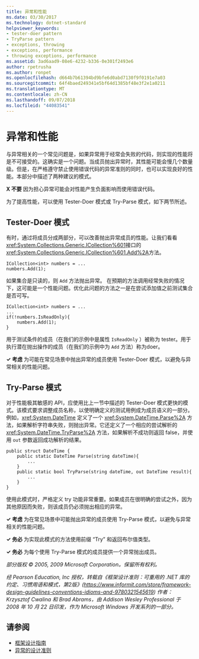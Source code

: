```yaml
---
title: 异常和性能
ms.date: 03/30/2017
ms.technology: dotnet-standard
helpviewer_keywords:
- tester-doer pattern
- TryParse pattern
- exceptions, throwing
- exceptions, performance
- throwing exceptions, performance
ms.assetid: 3ad6aad9-08e6-4232-b336-0e301f2493e6
author: rpetrusha
ms.author: ronpet
ms.openlocfilehash: d664b7b61394bd9bfe6d0abd7130f9f0191e7a03
ms.sourcegitcommit: 64f4baed249341e5bf64d1385bf48e3f2e1a0211
ms.translationtype: MT
ms.contentlocale: zh-CN
ms.lasthandoff: 09/07/2018
ms.locfileid: "44083541"
---
```

# <a name="exceptions-and-performance"></a>异常和性能
与异常相关的一个常见问题是，如果异常用于经常会失败的代码，则实现的性能将是不可接受的。这确实是一个问题。当成员抛出异常时，其性能可能会慢几个数量级。但是，在严格遵守禁止使用错误代码的异常准则的同时，也可以实现良好的性能。本部分中描述了两种建议的模式。
  
**X 不要** 因为担心异常可能会对性能产生负面影响而使用错误代码。
  
为了提高性能，可以使用 Tester-Doer 模式或 Try-Parse 模式，如下两节所述。
  
## <a name="tester-doer-pattern"></a>Tester-Doer 模式  
有时，通过将成员分成两部分，可以改善抛出异常成员的性能。让我们看看 <xref:System.Collections.Generic.ICollection%601>接口的<xref:System.Collections.Generic.ICollection%601.Add%2A>方法。
  
```
ICollection<int> numbers = ...
numbers.Add(1);  
```
  
如果集合是只读的，则 `Add` 方法抛出异常。 在预期的方法调用经常失败的情况下，这可能是一个性能问题。优化此问题的方法之一是在尝试添加值之前测试集合是否可写。
  
```
ICollection<int> numbers = ...
...  
if(!numbers.IsReadOnly){  
    numbers.Add(1);  
}  
```
  
用于测试条件的成员（在我们的示例中是属性 `IsReadOnly` ）被称为 tester。用于执行潜在抛出操作的成员（在我们的示例中为 `Add` 方法）称为doer。
  
**✓ 考虑** 为可能在常见场景中抛出异常的成员使用 Tester-Doer 模式，以避免与异常相关的性能问题。
  
## <a name="try-parse-pattern"></a>Try-Parse 模式
对于性能极其敏感的 API，应使用比上一节中描述的 Tester-Doer 模式更快的模式。该模式要求调整成员名称，以使明确定义的测试用例成为成员语义的一部分。例如，<xref:System.DateTime> 定义了一个 <xref:System.DateTime.Parse%2A> 方法，如果解析字符串失败，则抛出异常。它还定义了一个相应的尝试解析的 <xref:System.DateTime.TryParse%2A> 方法，如果解析不成功则返回 false，并使用 `out` 参数返回成功解析的结果。
  
```
public struct DateTime {  
    public static DateTime Parse(string dateTime){
        ...
    }  
    public static bool TryParse(string dateTime, out DateTime result){  
        ...  
    }  
}  
```
  
使用此模式时，严格定义 try 功能非常重要。如果成员在很明确的尝试之外，因为其他原因而失败，则该成员仍必须抛出相应的异常。
  
**✓ 考虑** 为在常见场景中可能抛出异常的成员使用 Try-Parse 模式，以避免与异常相关的性能问题。
  
**✓ 务必** 为实现此模式的方法使用前缀 “Try” 和返回布尔值类型。
  
**✓ 务必** 为每个使用 Try-Parse 模式的成员提供一个异常抛出成员。
  
*部分版权 © 2005, 2009 Microsoft Corporation。保留所有权利。*
  
*经 Pearson Education, Inc 授权，转载自《框架设计准则：可重用的 .NET 库的约定、习惯用语和模式，第2版》(https://www.informit.com/store/framework-design-guidelines-conventions-idioms-and-9780321545619) 作者：Krzysztof Cwalina 和 Brad Abrams，由 Addison Wesley Professional 于 2008 年 10 月 22 日印发，作为 Microsoft Windows 开发系列的一部分。*
  
## <a name="see-also"></a>请参阅

- [框架设计指南](../../../docs/standard/design-guidelines/index.md)  
- [异常的设计准则](../../../docs/standard/design-guidelines/exceptions.md)
